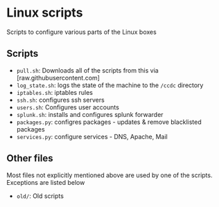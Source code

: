 # Linux scripts

Scripts to configure various parts of the Linux boxes

## Scripts

- `pull.sh`: Downloads all of the scripts from this via [raw.githubusercontent.com]
- `log_state.sh`: logs the state of the machine to the `/ccdc` directory
- `iptables.sh`: iptables rules
- `ssh.sh`: configures ssh servers
- `users.sh`: Configures user accounts
- `splunk.sh`: installs and configures splunk forwarder
- `packages.py`: configres packages - updates & remove blacklisted packages
- `services.py`: configure services - DNS, Apache, Mail

## Other files

Most files not explicitly mentioned above are used by one of the scripts.
Exceptions are listed below

- `old/`: Old scripts
